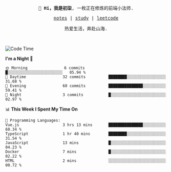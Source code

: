 <p align="center">
  <samp>
    <span><strong>👋 Hi，我是初柒</strong>,</span>
    <span>一枚正在修炼的前端小法师.</span>
  </samp>
</p>

<p align="center">
  <samp>
    <a href="https://www.wolai.com/dec-seven/wyPFvMTwAcD9muc6RMfThB">notes</a> |
    <a href="https://github.com/dec-seven/fe-study">study</a> |
    <a href="https://leetcode.cn/u/dec-seven/">leetcode</a>
  </samp>
</p>
<p align="center">
  <samp>
    <span>热爱生活，奔赴山海.</span>
  </samp>
</p>
<br>

<!--START_SECTION:waka-->
![Code Time](http://img.shields.io/badge/Code%20Time-1%2C230%20hrs%2055%20mins-blue)

**I'm a Night 🦉** 

```text
🌞 Morning                6 commits           █░░░░░░░░░░░░░░░░░░░░░░░░   05.94 % 
🌆 Daytime                32 commits          ████████░░░░░░░░░░░░░░░░░   31.68 % 
🌃 Evening                60 commits          ███████████████░░░░░░░░░░   59.41 % 
🌙 Night                  3 commits           █░░░░░░░░░░░░░░░░░░░░░░░░   02.97 % 
```


📊 **This Week I Spent My Time On** 

```text
💬 Programming Languages: 
Vue.js                   3 hrs 13 mins       ███████████████░░░░░░░░░░   60.34 % 
TypeScript               1 hr 40 mins        ████████░░░░░░░░░░░░░░░░░   31.54 % 
JavaScript               13 mins             █░░░░░░░░░░░░░░░░░░░░░░░░   04.23 % 
Docker                   7 mins              █░░░░░░░░░░░░░░░░░░░░░░░░   02.22 % 
HTML                     2 mins              ░░░░░░░░░░░░░░░░░░░░░░░░░   00.72 % 
```


<!--END_SECTION:waka-->

